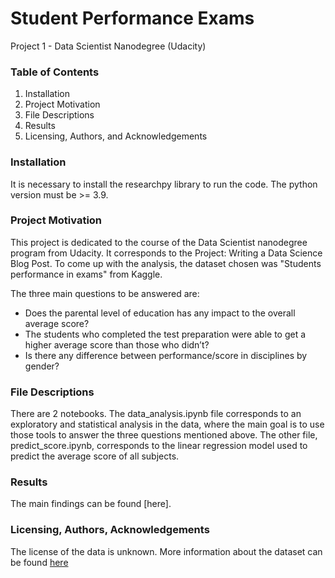 # Student Performance Exams
Project 1 - Data Scientist Nanodegree (Udacity)


### Table of Contents
1. Installation
2. Project Motivation
3. File Descriptions
4. Results
5. Licensing, Authors, and Acknowledgements

### Installation
It is necessary to install the researchpy library to run the code. The python version must be >= 3.9.

### Project Motivation

This project is dedicated to the course of the Data Scientist nanodegree program from Udacity. 
It corresponds to the Project: Writing a Data Science Blog Post. To come up with the analysis, the dataset chosen was
"Students performance in exams" from Kaggle.

The three main questions to be answered are:
- Does the parental level of education has any impact to the overall average score?
- The students who completed the test preparation were able to get a higher average score than those who didn’t?
- Is there any difference between performance/score in disciplines by gender?


### File Descriptions
There are 2 notebooks. The data_analysis.ipynb file corresponds to an exploratory and statistical analysis in the data,
where the main goal is to use those tools to answer the three questions mentioned above. The other file, predict_score.ipynb,
corresponds to the linear regression model used to predict the average score of all subjects.

### Results
The main findings can be found [here].

### Licensing, Authors, Acknowledgements
The license of the data is unknown. More information about the dataset can be found [here](https://www.kaggle.com/datasets/spscientist/students-performance-in-exams)
